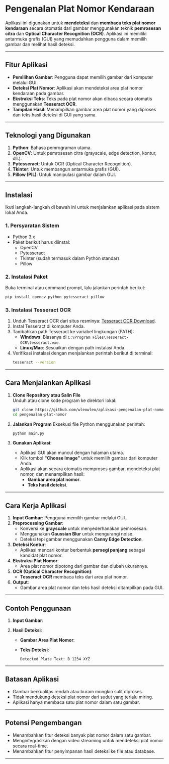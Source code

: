 # **Pengenalan Plat Nomor Kendaraan**

Aplikasi ini digunakan untuk **mendeteksi** dan **membaca teks plat nomor kendaraan** secara otomatis dari gambar menggunakan teknik **pemrosesan citra** dan **Optical Character Recognition (OCR)**. Aplikasi ini memiliki antarmuka grafis (GUI) yang memudahkan pengguna dalam memilih gambar dan melihat hasil deteksi.

---

## **Fitur Aplikasi**

- **Pemilihan Gambar**: Pengguna dapat memilih gambar dari komputer melalui GUI.
- **Deteksi Plat Nomor**: Aplikasi akan mendeteksi area plat nomor kendaraan pada gambar.
- **Ekstraksi Teks**: Teks pada plat nomor akan dibaca secara otomatis menggunakan **Tesseract OCR**.
- **Tampilan Hasil**: Menampilkan gambar area plat nomor yang diproses dan teks hasil deteksi di GUI yang sama.

---

## **Teknologi yang Digunakan**

1. **Python**: Bahasa pemrograman utama.
2. **OpenCV**: Untuk pemrosesan citra (grayscale, edge detection, kontur, dll.).
3. **Pytesseract**: Untuk OCR (Optical Character Recognition).
4. **Tkinter**: Untuk membangun antarmuka grafis (GUI).
5. **Pillow (PIL)**: Untuk manipulasi gambar dalam GUI.

---

## **Instalasi**

Ikuti langkah-langkah di bawah ini untuk menjalankan aplikasi pada sistem lokal Anda.

### **1. Persyaratan Sistem**

- Python 3.x
- Paket berikut harus diinstal:
  - OpenCV
  - Pytesseract
  - Tkinter (sudah termasuk dalam Python standar)
  - Pillow

### **2. Instalasi Paket**

Buka terminal atau command prompt, lalu jalankan perintah berikut:

```bash
pip install opencv-python pytesseract pillow
```

### **3. Instalasi Tesseract OCR**

1. Unduh Tesseract OCR dari situs resminya: [Tesseract OCR Download](https://github.com/tesseract-ocr/tesseract).
2. Instal Tesseract di komputer Anda.
3. Tambahkan path Tesseract ke variabel lingkungan (PATH):
   - **Windows**: Biasanya di `C:\Program Files\Tesseract-OCR\tesseract.exe`.
   - **Linux/Mac**: Sesuaikan dengan path instalasi Anda.
4. Verifikasi instalasi dengan menjalankan perintah berikut di terminal:
   ```bash
   tesseract --version
   ```

---

## **Cara Menjalankan Aplikasi**

1. **Clone Repository atau Salin File**\
   Unduh atau clone kode program ke direktori lokal:

   ```bash
   git clone https://github.com/wleowleo/aplikasi-pengenalan-plat-nomor-kendaraan.git
   cd pengenalan-plat-nomor
   ```

2. **Jalankan Program**
   Eksekusi file Python menggunakan perintah:

   ```bash
   python main.py
   ```

3. **Gunakan Aplikasi**:

   - Aplikasi GUI akan muncul dengan halaman utama.
   - Klik tombol **"Choose Image"** untuk memilih gambar dari komputer Anda.
   - Aplikasi akan secara otomatis memproses gambar, mendeteksi plat nomor, dan menampilkan hasil:
     - **Gambar area plat nomor**.
     - **Teks hasil deteksi**.

---

## **Cara Kerja Aplikasi**

1. **Input Gambar**: Pengguna memilih gambar melalui GUI.
2. **Preprocessing Gambar**:
   - Konversi ke **grayscale** untuk menyederhanakan pemrosesan.
   - Menggunakan **Gaussian Blur** untuk mengurangi noise.
   - Deteksi tepi gambar menggunakan **Canny Edge Detection**.
3. **Deteksi Kontur**:
   - Aplikasi mencari kontur berbentuk **persegi panjang** sebagai kandidat plat nomor.
4. **Ekstraksi Plat Nomor**:
   - Area plat nomor dipotong dari gambar dan diubah ukurannya.
5. **OCR (Optical Character Recognition)**:
   - **Tesseract OCR** membaca teks dari area plat nomor.
6. **Output**:
   - Gambar area plat nomor dan teks hasil deteksi ditampilkan pada GUI.

---

## **Contoh Penggunaan**

1. **Input Gambar**:

2. **Hasil Deteksi**:

   - **Gambar Area Plat Nomor**:

   - **Teks Deteksi**:

     ```
     Detected Plate Text: B 1234 XYZ
     ```

---

## **Batasan Aplikasi**

- Gambar berkualitas rendah atau buram mungkin sulit diproses.
- Tidak mendukung deteksi plat nomor dari sudut yang terlalu miring.
- Aplikasi hanya membaca satu plat nomor dalam satu gambar.

---

## **Potensi Pengembangan**

- Menambahkan fitur deteksi banyak plat nomor dalam satu gambar.
- Mengintegrasikan dengan video streaming untuk mendeteksi plat nomor secara real-time.
- Menambahkan fitur penyimpanan hasil deteksi ke file atau database.

---

##
